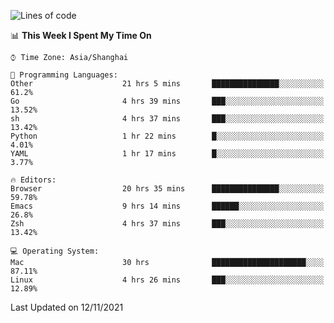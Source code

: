 <!--START_SECTION:waka-->
![Lines of code](https://img.shields.io/badge/From%20Hello%20World%20I%27ve%20Written-34469%20lines%20of%20code-blue)

📊 **This Week I Spent My Time On** 

```text
⌚︎ Time Zone: Asia/Shanghai

💬 Programming Languages: 
Other                    21 hrs 5 mins       ███████████████░░░░░░░░░░   61.2% 
Go                       4 hrs 39 mins       ███░░░░░░░░░░░░░░░░░░░░░░   13.52% 
sh                       4 hrs 37 mins       ███░░░░░░░░░░░░░░░░░░░░░░   13.42% 
Python                   1 hr 22 mins        █░░░░░░░░░░░░░░░░░░░░░░░░   4.01% 
YAML                     1 hr 17 mins        █░░░░░░░░░░░░░░░░░░░░░░░░   3.77%

🔥 Editors: 
Browser                  20 hrs 35 mins      ███████████████░░░░░░░░░░   59.78% 
Emacs                    9 hrs 14 mins       ██████░░░░░░░░░░░░░░░░░░░   26.8% 
Zsh                      4 hrs 37 mins       ███░░░░░░░░░░░░░░░░░░░░░░   13.42%

💻 Operating System: 
Mac                      30 hrs              █████████████████████░░░░   87.11% 
Linux                    4 hrs 26 mins       ███░░░░░░░░░░░░░░░░░░░░░░   12.89%

```


 Last Updated on 12/11/2021
<!--END_SECTION:waka-->
